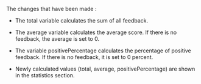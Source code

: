 The changes that have been made :

- The total variable calculates the sum of all feedback.

- The average variable calculates the average score. If there is no feedback, the average is set to 0.

- The variable positivePercentage calculates the percentage of positive feedback. If there is no feedback, it is set to 0 percent.

- Newly calculated values ​​(total, average, positivePercentage) are shown in the statistics section.
